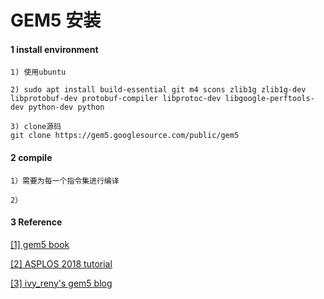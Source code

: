 # GEM5 安装


#### 1 install environment
    1) 使用ubuntu

    2) sudo apt install build-essential git m4 scons zlib1g zlib1g-dev libprotobuf-dev protobuf-compiler libprotoc-dev libgoogle-perftools-dev python-dev python

    3) clone源码
    git clone https://gem5.googlesource.com/public/gem5


#### 2 compile
    1）需要为每一个指令集进行编译
    
    2）







#### 3 Reference

[[1] gem5 book](http://learning.gem5.org/book/)

[[2] ASPLOS 2018 tutorial](http://learning.gem5.org/tutorial/index.html)


[[3] ivy_reny's gem5 blog](https://blog.csdn.net/ivy_reny/article/category/6666068)

